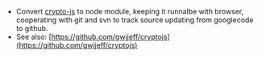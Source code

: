 * Convert [crypto-js](http://code.google.com/p/crypto-js) to node module, keeping it runnalbe with browser, cooperating with git and svn to track source updating from googlecode to github.
* See also: [https://github.com/gwjjeff/cryptojs](https://github.com/gwjjeff/cryptojs)

